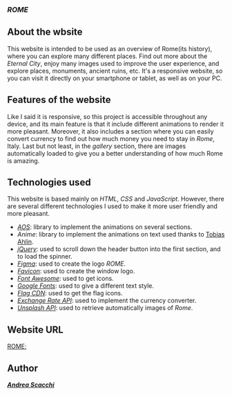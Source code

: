 ### *ROME*

## About the wbsite
This website is intended to be used as an overview of Rome(its history), where you can explore many different places.
Find out more about the *Eternal City*, enjoy many images used to improve the user experience, and explore places, monuments, ancient ruins, etc.
It's a responsive website, so you can visit it directly on your smartphone or tablet, as well as on your PC.

## Features of the website
Like I said it is responsive, so this project is accessible throughout any device, and its main feature is that it include different animations
to render it more pleasant. Moreover, it also includes a section where you can easily convert currency to find out how much money you need to stay in *Rome*, Italy. Last but not least, in the *gallery* section, there are images automatically loaded to give you a better understanding of how much Rome is amazing.

## Technologies used
This website is based mainly on *HTML*, *CSS* and *JavaScript*. However, there are several different technologies I used to make it more user friendly and more pleasant.
- *[AOS](https://michalsnik.github.io/aos/)*: library to implement the animations on several sections.
- *Anime*: library to implement the animations on text used thanks to [Tobias Ahlin](https://tobiasahlin.com/moving-letters/).
- *[jQuery](https://jquery.com/)*: used to scroll down the header button into the first section, and to load the spinner.
- *[Figma](https://www.figma.com/)*: used to create the logo *ROME*.
- *[Favicon](https://favicon.io/)*: used to create the window logo.
- *[Font Awesome](https://fontawesome.com/)*: used to get icons.
- *[Google Fonts](https://fonts.google.com/)*: used to give a different text style.
- *[Flag CDN](https://flagcdn.com/)*: used to get the flag icons.
- *[Exchange Rate API](https://www.exchangerate-api.com/)*: used to implement the currency converter.
- *[Unsplash API](https://unsplash.com/)*: used to retrieve automatically images of *Rome*.

## Website URL
[ROME](https://rome-andreascacchi.netlify.app);

## Author
**_[Andrea Scacchi](https://andreascacchi.netlify.app/)_**